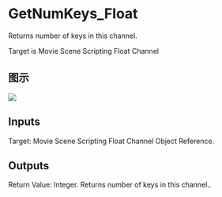 # GetNumKeys_Float

Returns number of keys in this channel.

Target is Movie Scene Scripting Float Channel

## 图示

![]($-20221218-20492543.png)

## Inputs

Target: Movie Scene Scripting Float Channel Object Reference.  

## Outputs

Return Value: Integer. Returns number of keys in this channel..

